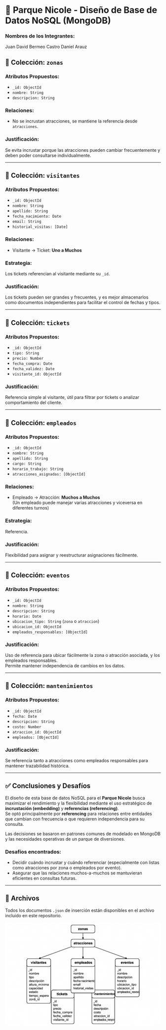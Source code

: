 # 🎢 Parque Nicole - Diseño de Base de Datos NoSQL (MongoDB)

### Nombres de los Integrantes:
Juan David Bermeo Castro
Daniel Arauz


## 📂 Colección: `zonas`

### Atributos Propuestos:
- `_id: ObjectId`
- `nombre: String`
- `descripcion: String`

### Relaciones:
- No se incrustan atracciones, se mantiene la referencia desde `atracciones`.

### Justificación:
Se evita incrustar porque las atracciones pueden cambiar frecuentemente y deben poder consultarse individualmente.

---

## 📂 Colección: `visitantes`

### Atributos Propuestos:
- `_id: ObjectId`
- `nombre: String`
- `apellido: String`
- `fecha_nacimiento: Date`
- `email: String`
- `historial_visitas: [Date]`

### Relaciones:
- Visitante → Ticket: **Uno a Muchos**

### Estrategia:
Los tickets referencian al visitante mediante su `_id`.

### Justificación:
Los tickets pueden ser grandes y frecuentes, y es mejor almacenarlos como documentos independientes para facilitar el control de fechas y tipos.

---

## 📂 Colección: `tickets`

### Atributos Propuestos:
- `_id: ObjectId`
- `tipo: String`
- `precio: Number`
- `fecha_compra: Date`
- `fecha_validez: Date`
- `visitante_id: ObjectId`

### Justificación:
Referencia simple al visitante, útil para filtrar por tickets o analizar comportamiento del cliente.

---

## 📂 Colección: `empleados`

### Atributos Propuestos:
- `_id: ObjectId`
- `nombre: String`
- `apellido: String`
- `cargo: String`
- `horario_trabajo: String`
- `atracciones_asignadas: [ObjectId]`

### Relaciones:
- Empleado → Atracción: **Muchos a Muchos**  
  (Un empleado puede manejar varias atracciones y viceversa en diferentes turnos)

### Estrategia:
Referencia.

### Justificación:
Flexibilidad para asignar y reestructurar asignaciones fácilmente.

---

## 📂 Colección: `eventos`

### Atributos Propuestos:
- `_id: ObjectId`
- `nombre: String`
- `descripcion: String`
- `horario: Date`
- `ubicacion_tipo: String` (`zona` o `atraccion`)
- `ubicacion_id: ObjectId`
- `empleados_responsables: [ObjectId]`

### Justificación:
Uso de referencia para ubicar fácilmente la zona o atracción asociada, y los empleados responsables.  
Permite mantener independencia de cambios en los datos.

---

## 📂 Colección: `mantenimientos`

### Atributos Propuestos:
- `_id: ObjectId`
- `fecha: Date`
- `descripcion: String`
- `costo: Number`
- `atraccion_id: ObjectId`
- `empleados: [ObjectId]`

### Justificación:
Se referencia tanto a atracciones como empleados responsables para mantener trazabilidad histórica.

---

## ✅ Conclusiones y Desafíos

El diseño de esta base de datos NoSQL para el **Parque Nicole** busca maximizar el rendimiento y la flexibilidad mediante el uso estratégico de **incrustación (embedding)** y **referencias (referencing)**.  
Se optó principalmente por **referencing** para relaciones entre entidades que cambian con frecuencia o que requieren independencia para su consulta.

Las decisiones se basaron en patrones comunes de modelado en MongoDB y las necesidades operativas de un parque de diversiones.

### Desafíos encontrados:

- Decidir cuándo incrustar y cuándo referenciar (especialmente con listas como atracciones por zona o empleados por evento).
- Asegurar que las relaciones muchos-a-muchos se mantuvieran eficientes en consultas futuras.

---

## 📁 Archivos

Todos los documentos `.json` de inserción están disponibles en el archivo incluido en este repositorio.


![Diagrama](./Diagrama.png)

